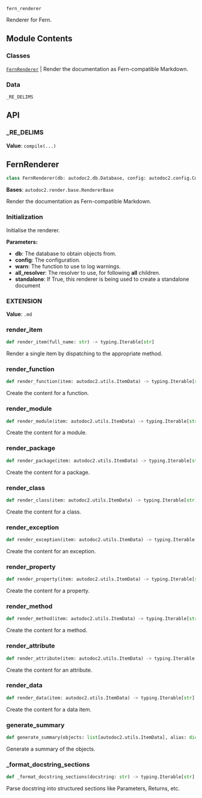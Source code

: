 `fern_renderer`

Renderer for Fern.

## Module Contents

### Classes

[`FernRenderer`](#fernrenderer) | Render the documentation as Fern-compatible Markdown.

### Data

`_RE_DELIMS`

## API

### _RE_DELIMS
**Value**: `compile(...)`



## FernRenderer

```python
class FernRenderer(db: autodoc2.db.Database, config: autodoc2.config.Config, *, warn: typing.Callable[[str, autodoc2.utils.WarningSubtypes], None] | None = None, all_resolver: autodoc2.resolve_all.AllResolver | None = None, standalone: bool = True)
```

**Bases**: `autodoc2.render.base.RendererBase`

Render the documentation as Fern-compatible Markdown.

### Initialization

Initialise the renderer.

**Parameters:**

- **db**: The database to obtain objects from.
- **config**: The configuration.
- **warn**: The function to use to log warnings.
- **all_resolver**: The resolver to use, for following __all__ children.
- **standalone**: If True, this renderer is being used to create a standalone document


### EXTENSION
**Value**: `.md`



### render_item

```python
def render_item(full_name: str) -> typing.Iterable[str]
```

Render a single item by dispatching to the appropriate method.


### render_function

```python
def render_function(item: autodoc2.utils.ItemData) -> typing.Iterable[str]
```

Create the content for a function.


### render_module

```python
def render_module(item: autodoc2.utils.ItemData) -> typing.Iterable[str]
```

Create the content for a module.


### render_package

```python
def render_package(item: autodoc2.utils.ItemData) -> typing.Iterable[str]
```

Create the content for a package.


### render_class

```python
def render_class(item: autodoc2.utils.ItemData) -> typing.Iterable[str]
```

Create the content for a class.


### render_exception

```python
def render_exception(item: autodoc2.utils.ItemData) -> typing.Iterable[str]
```

Create the content for an exception.


### render_property

```python
def render_property(item: autodoc2.utils.ItemData) -> typing.Iterable[str]
```

Create the content for a property.


### render_method

```python
def render_method(item: autodoc2.utils.ItemData) -> typing.Iterable[str]
```

Create the content for a method.


### render_attribute

```python
def render_attribute(item: autodoc2.utils.ItemData) -> typing.Iterable[str]
```

Create the content for an attribute.


### render_data

```python
def render_data(item: autodoc2.utils.ItemData) -> typing.Iterable[str]
```

Create the content for a data item.


### generate_summary

```python
def generate_summary(objects: list[autodoc2.utils.ItemData], alias: dict[str, str] | None = None) -> typing.Iterable[str]
```

Generate a summary of the objects.


### _format_docstring_sections

```python
def _format_docstring_sections(docstring: str) -> typing.Iterable[str]
```

Parse docstring into structured sections like Parameters, Returns, etc.

